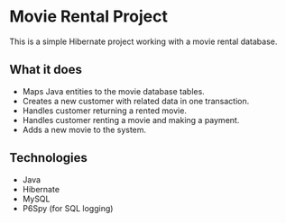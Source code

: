 # Movie Rental Project

This is a simple Hibernate project working with a movie rental database.

## What it does

- Maps Java entities to the movie database tables.
- Creates a new customer with related data in one transaction.
- Handles customer returning a rented movie.
- Handles customer renting a movie and making a payment.
- Adds a new movie to the system.

## Technologies

- Java
- Hibernate
- MySQL
- P6Spy (for SQL logging)
